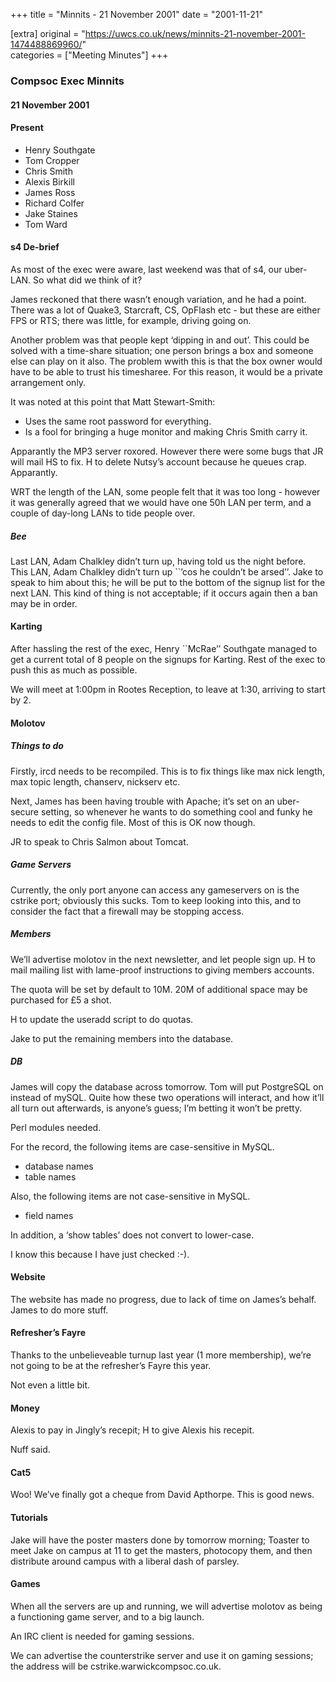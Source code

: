 +++
title = "Minnits - 21 November 2001"
date = "2001-11-21"

[extra]
original = "https://uwcs.co.uk/news/minnits-21-november-2001-1474488869960/"    
categories = ["Meeting Minutes"]
+++

### Compsoc Exec Minnits

#### 21 November 2001

#### Present

  - Henry Southgate
  - Tom Cropper
  - Chris Smith
  - Alexis Birkill
  - James Ross
  - Richard Colfer
  - Jake Staines
  - Tom Ward

#### s4 De-brief

As most of the exec were aware, last weekend was that of s4, our uber-LAN. So what did we think of it?

James reckoned that there wasn’t enough variation, and he had a point. There was a lot of Quake3, Starcraft, CS, OpFlash etc - but these are either FPS or RTS; there was little, for example, driving going on.

Another problem was that people kept ‘dipping in and out’. This could be solved with a time-share situation; one person brings a box and someone else can play on it also. The problem wwith this is that the box owner would have to be able to trust his timesharee. For this reason, it would be a private arrangement only.

It was noted at this point that Matt Stewart-Smith:

  - Uses the same root password for everything.
  - Is a fool for bringing a huge monitor and making Chris Smith carry it.

Apparantly the MP3 server roxored. However there were some bugs that JR will mail HS to fix. H to delete Nutsy’s account because he queues crap. Apparantly.

WRT the length of the LAN, some people felt that it was too long - however it was generally agreed that we would have one 50h LAN per term, and a couple of day-long LANs to tide people over.

##### Bee

Last LAN, Adam Chalkley didn’t turn up, having told us the night before. This LAN, Adam Chalkley didn’t turn up \`\`’cos he couldn’t be arsed’’. Jake to speak to him about this; he will be put to the bottom of the signup list for the next LAN. This kind of thing is not acceptable; if it occurs again then a ban may be in order.

#### Karting

After hassling the rest of the exec, Henry \`\`McRae’’ Southgate managed to get a current total of 8 people on the signups for Karting. Rest of the exec to push this as much as possible.

We will meet at 1:00pm in Rootes Reception, to leave at 1:30, arriving to start by 2.

#### Molotov

##### Things to do

Firstly, ircd needs to be recompiled. This is to fix things like max nick length, max topic length, chanserv, nickserv etc.

Next, James has been having trouble with Apache; it’s set on an uber-secure setting, so whenever he wants to do something cool and funky he needs to edit the config file. Most of this is OK now though.

JR to speak to Chris Salmon about Tomcat.

##### Game Servers

Currently, the only port anyone can access any gameservers on is the cstrike port; obviously this sucks. Tom to keep looking into this, and to consider the fact that a firewall may be stopping access.

##### Members

We’ll advertise molotov in the next newsletter, and let people sign up. H to mail mailing list with lame-proof instructions to giving members accounts.

The quota will be set by default to 10M. 20M of additional space may be purchased for £5 a shot.

H to update the useradd script to do quotas.

Jake to put the remaining members into the database.

##### DB

James will copy the database across tomorrow. Tom will put PostgreSQL on instead of mySQL. Quite how these two operations will interact, and how it’ll all turn out afterwards, is anyone’s guess; I’m betting it won’t be pretty.

Perl modules needed.

For the record, the following items are case-sensitive in MySQL.

  - database names
  - table names

Also, the following items are not case-sensitive in MySQL.

  - field names

In addition, a ‘show tables’ does not convert to lower-case.

I know this because I have just checked :-).

#### Website

The website has made no progress, due to lack of time on James’s behalf. James to do more stuff.

#### Refresher’s Fayre

Thanks to the unbelieveable turnup last year (1 more membership), we’re not going to be at the refresher’s Fayre this year.

Not even a little bit.

#### Money

Alexis to pay in Jingly’s recepit; H to give Alexis his recepit.

Nuff said.

#### Cat5

Woo\! We’ve finally got a cheque from David Apthorpe. This is good news.

#### Tutorials

Jake will have the poster masters done by tomorrow morning; Toaster to meet Jake on campus at 11 to get the masters, photocopy them, and then distribute around campus with a liberal dash of parsley.

#### Games

When all the servers are up and running, we will advertise molotov as being a functioning game server, and to a big launch.

An IRC client is needed for gaming sessions.

We can advertise the counterstrike server and use it on gaming sessions; the address will be cstrike.warwickcompsoc.co.uk.

